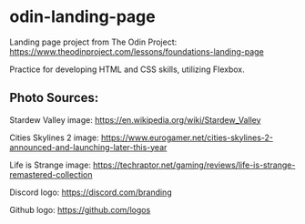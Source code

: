# odin-landing-page
Landing page project from The Odin Project: https://www.theodinproject.com/lessons/foundations-landing-page

Practice for developing HTML and CSS skills, utilizing Flexbox.

## Photo Sources:

Stardew Valley image: https://en.wikipedia.org/wiki/Stardew_Valley

Cities Skylines 2 image: https://www.eurogamer.net/cities-skylines-2-announced-and-launching-later-this-year

Life is Strange image: https://techraptor.net/gaming/reviews/life-is-strange-remastered-collection

Discord logo: https://discord.com/branding

Github logo: https://github.com/logos